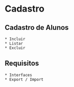 # Cadastro

## Cadastro de Alunos
    * Incluir
    * Listar
    * Excluir

## Requisitos
    * Interfaces
    * Export / Import